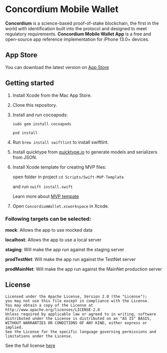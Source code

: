 # Concordium Mobile Wallet 

**Concordium** 
is a science-based proof-of-stake blockchain, the first in the world with identification built into the protocol and designed to meet regulatory requirements.
**Concordium Mobile Wallet App** is a free and open-source app reference implementation for iPhone 13.0+ devices. 
## App Store
You can download the latest version on [App Store](https://apps.apple.com/us/app/concordium-mobile-wallet/id1566996491) 
## Getting started

1. Install Xcode from the Mac App Store.
2. Clone this repository.
3. Install and run cocoapods:

	`sudo gem install cocoapods`
	
	`pod install`
    
4. Run `brew install swiftlint` to install swiftlint. 
5. Install quicktype from [quicktype.io](https://quicktype.io) to generate models and serializers from JSON.
6. Install Xcode template for creating MVP files:

	open folder in project `cd Scripts/Swift-MVP-Template`

	and run `swift install.swift`
	
	Learn more about [MVP tempate](https://github.com/khacchan/Swift-MVP-Module)
7. Open `ConcordiumWallet.xcworkspace` in Xcode. 

### Following targets can be selected:

**mock**: Allows the app to use mocked data

**localhost**: Allows the app to use a local server

**staging**: Will make the app run against the staging server

**prodTestNet**: Will make the app run against the TestNet server

**prodMainNet**: Will make the app run against the MainNet production server

## License
```
Licensed under the Apache License, Version 2.0 (the "License");
you may not use this file except in compliance with the License.
You may obtain a copy of the License at
http://www.apache.org/licenses/LICENSE-2.0
Unless required by applicable law or agreed to in writing, software
distributed under the License is distributed on an "AS IS" BASIS,
WITHOUT WARRANTIES OR CONDITIONS OF ANY KIND, either express or implied.
See the License for the specific language governing permissions and
limitations under the License.
```
See the full license [here](LICENSE-APACHE.txt)
